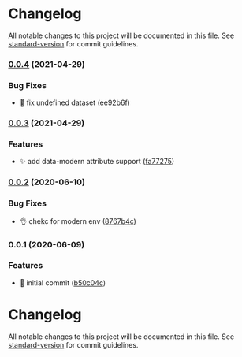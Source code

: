 # Changelog

All notable changes to this project will be documented in this file. See [standard-version](https://github.com/conventional-changelog/standard-version) for commit guidelines.

### [0.0.4](https://github.com/epicagency/vapper-configer-modern/compare/v0.0.3...v0.0.4) (2021-04-29)

### Bug Fixes

- :bug: fix undefined dataset ([ee92b6f](https://github.com/epicagency/vapper-configer-modern/commit/ee92b6f912912f864aa2c70a7cfe813d8d9b98b1))

### [0.0.3](https://github.com/epicagency/vapper-configer-modern/compare/v0.0.2...v0.0.3) (2021-04-29)

### Features

- :sparkles: add data-modern attribute support ([fa77275](https://github.com/epicagency/vapper-configer-modern/commit/fa7727593d1ca4849629d3f0005c6d67728d4d18))

### [0.0.2](https://github.com/epicagency/vapper-configer-modern/compare/v0.0.1...v0.0.2) (2020-06-10)

### Bug Fixes

- :ok_hand: chekc for modern env ([8767b4c](https://github.com/epicagency/vapper-configer-modern/commit/8767b4c1cf50f5b64dfc5d35d37c8e314220dbdb))

### 0.0.1 (2020-06-09)

### Features

- :tada: initial commit ([b50c04c](https://github.com/epicagency/vapper-configer-modern/commit/b50c04c6e26c3938c33fe1e9c877037186e084cd))

# Changelog

All notable changes to this project will be documented in this file. See [standard-version](https://github.com/conventional-changelog/standard-version) for commit guidelines.
